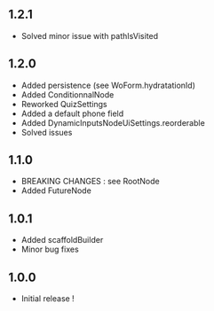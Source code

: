 ## 1.2.1

- Solved minor issue with pathIsVisited

## 1.2.0

- Added persistence (see WoForm.hydratationId)
- Added ConditionnalNode
- Reworked QuizSettings
- Added a default phone field
- Added DynamicInputsNodeUiSettings.reorderable
- Solved issues

## 1.1.0

- BREAKING CHANGES : see RootNode
- Added FutureNode

## 1.0.1

- Added scaffoldBuilder
- Minor bug fixes

## 1.0.0

- Initial release !
